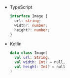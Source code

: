 <div class="useless-tab-container">

- TypeScript

  ```ts
  interface Image {
    url: string;
    width?: number;
    height?: number;
  }
  ```

- Kotlin

  ```kotlin
  data class Image(
    val url: String,
    val width: Int? = null,
    val height: Int? = null
  )
  ```

</div>